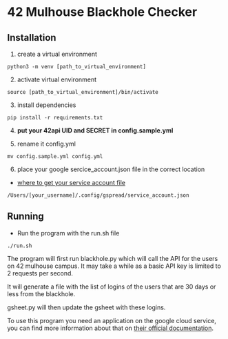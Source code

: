 42 Mulhouse Blackhole Checker
===

Installation
---

1. create a virtual environment

```
python3 -m venv [path_to_virtual_environment]
```

2. activate virtual environment

```
source [path_to_virtual_environment]/bin/activate
```

3. install dependencies

``` 
pip install -r requirements.txt 
```
4. **put your 42api UID and SECRET in config.sample.yml**

5. rename it config.yml

```
mv config.sample.yml config.yml
```

6. place your google sercice_account.json file in the correct location

- [where to get your service account file][1]

[1]: <https://cloud.google.com/iam/docs/keys-create-delete>
```
/Users/[your_username]/.config/gspread/service_account.json
```

Running
---
- Run the program with the run.sh file
```
./run.sh
```

The program will first run blackhole.py which will call the API for the users on 42 mulhouse campus. It may take a while as a basic API key is limited to 2 requests per second.

It will generate a file with the list of logins of the users that are 30 days or less from the blackhole.

gsheet.py will then update the gsheet with these logins.

To use this program you need an application on the google cloud service, you can find more information about that on [their official documentation][2].

[2]: <https://cloud.google.com/docs/>